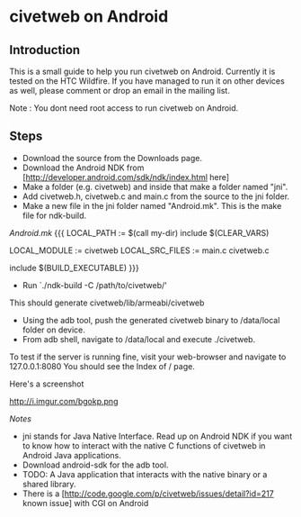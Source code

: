 # civetweb on Android

## Introduction 

This is a small guide to help you run civetweb on Android. Currently it is tested on the HTC Wildfire. If you have managed to run it on other devices as well, please comment or drop an email in the mailing list.

Note : You dont need root access to run civetweb on Android.

## Steps 

  * Download the source from the Downloads page.
  * Download the Android NDK from [http://developer.android.com/sdk/ndk/index.html here]
  * Make a folder (e.g. civetweb) and inside that make a folder named "jni".
  * Add civetweb.h, civetweb.c and main.c from the source to the jni folder.
  * Make a new file in the jni folder named "Android.mk". This is the make file for ndk-build.

*Android.mk*
{{{
LOCAL_PATH := $(call my-dir)
include $(CLEAR_VARS)

LOCAL_MODULE    := civetweb
LOCAL_SRC_FILES := main.c civetweb.c

include $(BUILD_EXECUTABLE)
}}}

  * Run `./ndk-build -C /path/to/civetweb/'

This should generate civetweb/lib/armeabi/civetweb

  * Using the adb tool, push the generated civetweb binary to /data/local folder on device. 
  * From adb shell, navigate to /data/local and execute ./civetweb. 

To test if the server is running fine, visit your web-browser and navigate to 127.0.0.1:8080 You should see the Index of / page.

Here's a screenshot

http://i.imgur.com/bgokp.png

*Notes*
  * jni stands for Java Native Interface. Read up on Android NDK if you want to know how to interact with the native C functions of civetweb in Android Java applications.
  * Download android-sdk for the adb tool.
  * TODO: A Java application that interacts with the native binary or a shared library.
  * There is a [http://code.google.com/p/civetweb/issues/detail?id=217 known issue] with CGI on Android 
